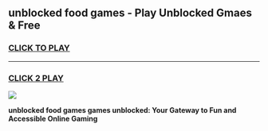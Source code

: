
## unblocked food games - Play Unblocked Gmaes & Free
<h3>
<a href="https://premium.freeplayer.one?title=unblocked_food_games&ref=20F">CLICK TO PLAY</a></h3>
<hr>

<h3>
<a href="https://premium.freeplayer.one?title=unblocked_food_games&ref=20F">CLICK 2 PLAY</a>
  
</h3>

<a href="https://premium.freeplayer.one?title=unblocked_food_games&ref=20F/"><img src="https://clearcache.store/games.png"></a>


**unblocked food games games unblocked: Your Gateway to Fun and Accessible Online Gaming**
